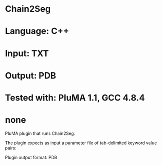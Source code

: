 # Chain2Seg
# Language: C++
# Input: TXT
# Output: PDB
# Tested with: PluMA 1.1, GCC 4.8.4
# none

PluMA plugin that runs Chain2Seg.

The plugin expects as input a parameter file of tab-delimited keyword value pairs: 

Plugin output format: PDB
